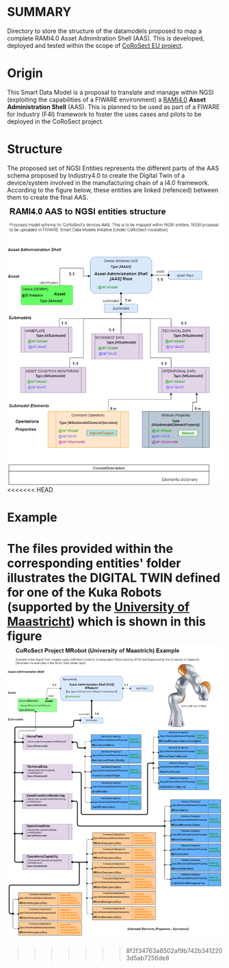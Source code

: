# SUMMARY

Directory to store the structure of the datamodels proposed to map a complete RAMI4.0 Asset Adminitration Shell (AAS).
This is developed, deployed and tested within the scope of [CoRoSect EU project](https://corosect.eu/).

# Origin

This Smart Data Model is a proposal to translate and manage within NGSI (exploiting the capabilities of a FIWARE environment) a [RAMI4.0](https://ec.europa.eu/futurium/en/system/files/ged/a2-schweichhart-reference_architectural_model_industrie_4.0_rami_4.0.pdf) **Asset Administration Shell** (AAS). This is planned to be used as part of a FIWARE for Industry (F4I) framework to foster the uses cases and pilots to be deployed in the CoRoSect project.

# Structure

The proposed set of NGSI Entities represents the different parts of the AAS schema proposed by Industry4.0 to create the Digital Twin of a device/system involved in the manufacturing chain of a I4.0 framework. According to the figure below, these entities are linked (refenced) between them to create the final AAS.
![NGSI entyties' tree to map an RAMI4.0 Asset Administration Shell](/SMARTMANUFACTURING/corosect/images/RAMI4.0-AAS-NGSI-Entities'%20structure-RAMI-NGSI%20V0.2.png)
<<<<<<< HEAD

# Example

The files provided within the corresponding entities' folder illustrates the DIGITAL TWIN defined for one of the Kuka Robots (supported by the [University of Maastricht](https://www.maastrichtuniversity.nl/research/department-advanced-computing-sciences)) which is shown in this figure
![Proposed Digital Twin for Maastricht Kuka's robot](/SMARTMANUFACTURING/corosect/images/MRobot-Example.png)
=======
>>>>>>> 8f2f34763a8502af9b742b3412203d5ab7256de8
